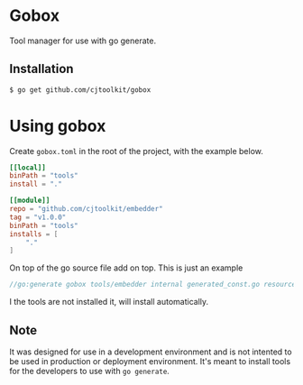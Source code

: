 # Gobox

Tool manager for use with go generate.

## Installation

```sh
$ go get github.com/cjtoolkit/gobox
```

# Using gobox

Create `gobox.toml` in the root of the project, with the example below.

```toml
[[local]]
binPath = "tools"
install = "."

[[module]]
repo = "github.com/cjtoolkit/embedder"
tag = "v1.0.0"
binPath = "tools"
installs = [
	"."
]
```

On top of the go source file add on top. This is just an example

```go
//go:generate gobox tools/embedder internal generated_const.go resources/*
```

I the tools are not installed it, will install automatically.

## Note

It was designed for use in a development environment and is not intented to 
be used in production or deployment environment.  It's meant to install tools for
the developers to use with `go generate`.